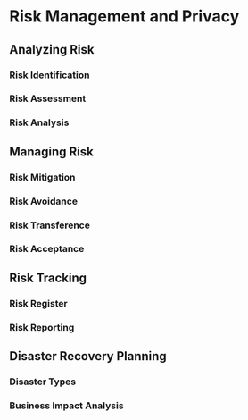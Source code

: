 # Risk Management and Privacy

## Analyzing Risk
### Risk Identification
### Risk Assessment
### Risk Analysis

## Managing Risk
### Risk Mitigation
### Risk Avoidance
### Risk Transference
### Risk Acceptance

## Risk Tracking
### Risk Register
### Risk Reporting

## Disaster Recovery Planning
### Disaster Types
### Business Impact Analysis
